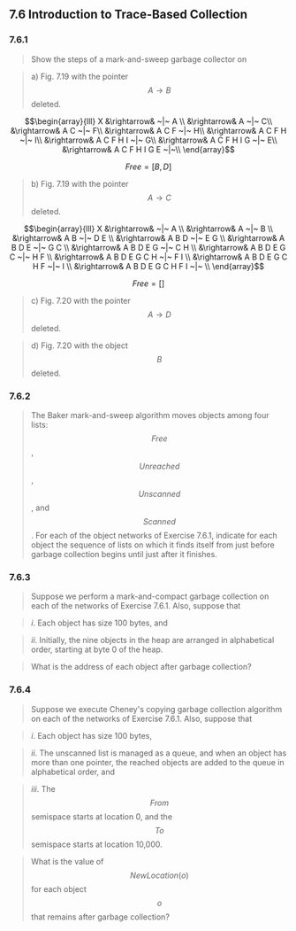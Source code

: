 ## 7.6 Introduction to Trace-Based Collection

### 7.6.1

> Show the steps of a mark-and-sweep garbage collector on

> a) Fig. 7.19 with the pointer $$A \rightarrow B$$ deleted.

$$\begin{array}{lll}
X &\rightarrow& ~|~ A \\
&\rightarrow& A ~|~ C\\
&\rightarrow& A C ~|~ F\\
&\rightarrow& A C F ~|~ H\\
&\rightarrow& A C F H ~|~ I\\
&\rightarrow& A C F H I ~|~ G\\
&\rightarrow& A C F H I G ~|~ E\\
&\rightarrow& A C F H I G E ~|~\\
\end{array}$$

$$Free = [B, D]$$

> b) Fig. 7.19 with the pointer $$A \rightarrow C$$ deleted.

$$\begin{array}{lll}
X &\rightarrow& ~|~ A \\
&\rightarrow& A ~|~ B \\
&\rightarrow& A B ~|~ D E \\
&\rightarrow& A B D ~|~ E G \\
&\rightarrow& A B D E ~|~ G C \\
&\rightarrow& A B D E G ~|~ C H \\
&\rightarrow& A B D E G C ~|~ H F \\
&\rightarrow& A B D E G C H ~|~ F I \\
&\rightarrow& A B D E G C H F ~|~ I \\
&\rightarrow& A B D E G C H F I ~|~ \\
\end{array}$$

$$Free = []$$

> c) Fig. 7.20 with the pointer $$A \rightarrow D$$ deleted.

> d) Fig. 7.20 with the object $$B$$ deleted.

### 7.6.2

> The Baker mark-and-sweep algorithm moves objects among four lists: $$Free$$, $$Unreached$$, $$Unscanned$$, and $$Scanned$$. For each of the object networks of Exercise 7.6.1, indicate for each object the sequence of lists on which it finds itself from just before garbage collection begins until just after it finishes.

### 7.6.3

> Suppose we perform a mark-and-compact garbage collection on each of the networks of Exercise 7.6.1. Also, suppose that

> _i_. Each object has size 100 bytes, and

> _ii_. Initially, the nine objects in the heap are arranged in alphabetical order, starting at byte 0 of the heap.

> What is the address of each object after garbage collection?

### 7.6.4

> Suppose we execute Cheney's copying garbage collection algorithm on each of the networks of Exercise 7.6.1. Also, suppose that

> _i_. Each object has size 100 bytes,

> _ii_. The unscanned list is managed as a queue, and when an object has more than one pointer, the reached objects are added to the queue in alphabetical order, and

> _iii_. The $$From$$ semispace starts at location 0, and the $$To$$ semispace starts at location 10,000.

> What is the value of $$NewLocation(o)$$ for each object $$o$$ that remains after garbage collection?
